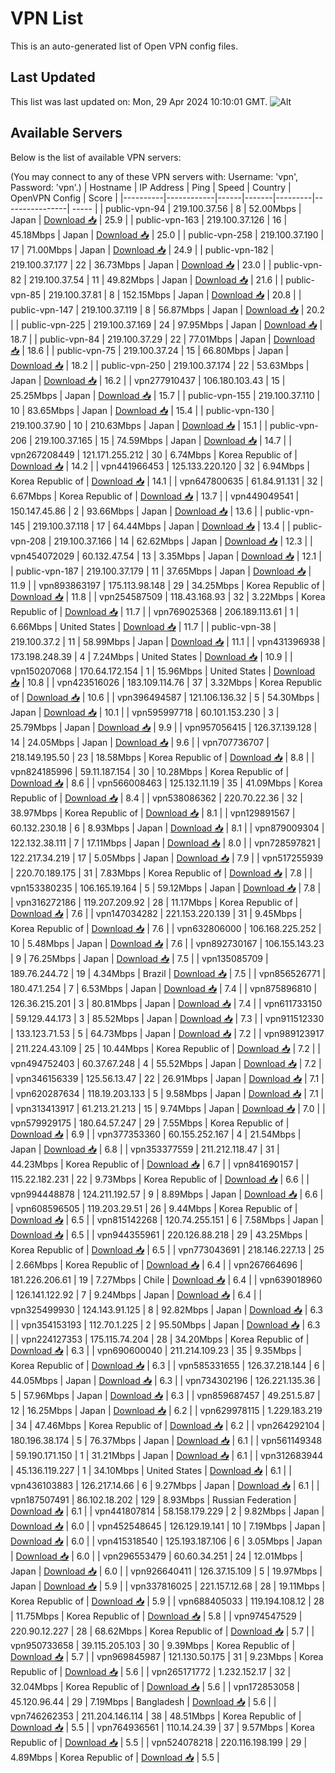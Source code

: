 # VPN List

This is an auto-generated list of Open VPN config files.

## Last Updated

This list was last updated on: Mon, 29 Apr 2024 10:10:01 GMT.
![Alt](https://repobeats.axiom.co/api/embed/186b98318ef1479477931607c1ad7d823f12451f.svg "Repobeats analytics image")

## Available Servers

Below is the list of available VPN servers:

(You may connect to any of these VPN servers with: Username: 'vpn', Password: 'vpn'.)
| Hostname | IP Address | Ping | Speed | Country | OpenVPN Config | Score |
|----------|------------|------|-------|---------|----------------| ----- |
| public-vpn-94 | 219.100.37.56 | 8 | 52.00Mbps | Japan | [Download 📥](./configs/server_0_JP.ovpn) | 25.9 |
| public-vpn-163 | 219.100.37.126 | 16 | 45.18Mbps | Japan | [Download 📥](./configs/server_1_JP.ovpn) | 25.0 |
| public-vpn-258 | 219.100.37.190 | 17 | 71.00Mbps | Japan | [Download 📥](./configs/server_2_JP.ovpn) | 24.9 |
| public-vpn-182 | 219.100.37.177 | 22 | 36.73Mbps | Japan | [Download 📥](./configs/server_3_JP.ovpn) | 23.0 |
| public-vpn-82 | 219.100.37.54 | 11 | 49.82Mbps | Japan | [Download 📥](./configs/server_4_JP.ovpn) | 21.6 |
| public-vpn-85 | 219.100.37.81 | 8 | 152.15Mbps | Japan | [Download 📥](./configs/server_5_JP.ovpn) | 20.8 |
| public-vpn-147 | 219.100.37.119 | 8 | 56.87Mbps | Japan | [Download 📥](./configs/server_6_JP.ovpn) | 20.2 |
| public-vpn-225 | 219.100.37.169 | 24 | 97.95Mbps | Japan | [Download 📥](./configs/server_7_JP.ovpn) | 18.7 |
| public-vpn-84 | 219.100.37.29 | 22 | 77.01Mbps | Japan | [Download 📥](./configs/server_8_JP.ovpn) | 18.6 |
| public-vpn-75 | 219.100.37.24 | 15 | 66.80Mbps | Japan | [Download 📥](./configs/server_9_JP.ovpn) | 18.2 |
| public-vpn-250 | 219.100.37.174 | 22 | 53.63Mbps | Japan | [Download 📥](./configs/server_10_JP.ovpn) | 16.2 |
| vpn277910437 | 106.180.103.43 | 15 | 25.25Mbps | Japan | [Download 📥](./configs/server_11_JP.ovpn) | 15.7 |
| public-vpn-155 | 219.100.37.110 | 10 | 83.65Mbps | Japan | [Download 📥](./configs/server_12_JP.ovpn) | 15.4 |
| public-vpn-130 | 219.100.37.90 | 10 | 210.63Mbps | Japan | [Download 📥](./configs/server_13_JP.ovpn) | 15.1 |
| public-vpn-206 | 219.100.37.165 | 15 | 74.59Mbps | Japan | [Download 📥](./configs/server_14_JP.ovpn) | 14.7 |
| vpn267208449 | 121.171.255.212 | 30 | 6.74Mbps | Korea Republic of | [Download 📥](./configs/server_15_KR.ovpn) | 14.2 |
| vpn441966453 | 125.133.220.120 | 32 | 6.94Mbps | Korea Republic of | [Download 📥](./configs/server_16_KR.ovpn) | 14.1 |
| vpn647800635 | 61.84.91.131 | 32 | 6.67Mbps | Korea Republic of | [Download 📥](./configs/server_17_KR.ovpn) | 13.7 |
| vpn449049541 | 150.147.45.86 | 2 | 93.66Mbps | Japan | [Download 📥](./configs/server_18_JP.ovpn) | 13.6 |
| public-vpn-145 | 219.100.37.118 | 17 | 64.44Mbps | Japan | [Download 📥](./configs/server_19_JP.ovpn) | 13.4 |
| public-vpn-208 | 219.100.37.166 | 14 | 62.62Mbps | Japan | [Download 📥](./configs/server_20_JP.ovpn) | 12.3 |
| vpn454072029 | 60.132.47.54 | 13 | 3.35Mbps | Japan | [Download 📥](./configs/server_21_JP.ovpn) | 12.1 |
| public-vpn-187 | 219.100.37.179 | 11 | 37.65Mbps | Japan | [Download 📥](./configs/server_22_JP.ovpn) | 11.9 |
| vpn893863197 | 175.113.98.148 | 29 | 34.25Mbps | Korea Republic of | [Download 📥](./configs/server_23_KR.ovpn) | 11.8 |
| vpn254587509 | 118.43.168.93 | 32 | 3.22Mbps | Korea Republic of | [Download 📥](./configs/server_24_KR.ovpn) | 11.7 |
| vpn769025368 | 206.189.113.61 | 1 | 6.66Mbps | United States | [Download 📥](./configs/server_25_US.ovpn) | 11.7 |
| public-vpn-38 | 219.100.37.2 | 11 | 58.99Mbps | Japan | [Download 📥](./configs/server_26_JP.ovpn) | 11.1 |
| vpn431396938 | 173.198.248.39 | 4 | 7.24Mbps | United States | [Download 📥](./configs/server_27_US.ovpn) | 10.9 |
| vpn150207068 | 170.64.172.154 | 1 | 15.96Mbps | United States | [Download 📥](./configs/server_28_US.ovpn) | 10.8 |
| vpn423516026 | 183.109.114.76 | 37 | 3.32Mbps | Korea Republic of | [Download 📥](./configs/server_29_KR.ovpn) | 10.6 |
| vpn396494587 | 121.106.136.32 | 5 | 54.30Mbps | Japan | [Download 📥](./configs/server_30_JP.ovpn) | 10.1 |
| vpn595997718 | 60.101.153.230 | 3 | 25.79Mbps | Japan | [Download 📥](./configs/server_31_JP.ovpn) | 9.9 |
| vpn957056415 | 126.37.139.128 | 14 | 24.05Mbps | Japan | [Download 📥](./configs/server_32_JP.ovpn) | 9.6 |
| vpn707736707 | 218.149.195.50 | 23 | 18.58Mbps | Korea Republic of | [Download 📥](./configs/server_33_KR.ovpn) | 8.8 |
| vpn824185996 | 59.11.187.154 | 30 | 10.28Mbps | Korea Republic of | [Download 📥](./configs/server_34_KR.ovpn) | 8.6 |
| vpn566008463 | 125.132.11.19 | 35 | 41.09Mbps | Korea Republic of | [Download 📥](./configs/server_35_KR.ovpn) | 8.4 |
| vpn538086362 | 220.70.22.36 | 32 | 38.97Mbps | Korea Republic of | [Download 📥](./configs/server_36_KR.ovpn) | 8.1 |
| vpn129891567 | 60.132.230.18 | 6 | 8.93Mbps | Japan | [Download 📥](./configs/server_37_JP.ovpn) | 8.1 |
| vpn879009304 | 122.132.38.111 | 7 | 17.11Mbps | Japan | [Download 📥](./configs/server_38_JP.ovpn) | 8.0 |
| vpn728597821 | 122.217.34.219 | 17 | 5.05Mbps | Japan | [Download 📥](./configs/server_39_JP.ovpn) | 7.9 |
| vpn517255939 | 220.70.189.175 | 31 | 7.83Mbps | Korea Republic of | [Download 📥](./configs/server_40_KR.ovpn) | 7.8 |
| vpn153380235 | 106.165.19.164 | 5 | 59.12Mbps | Japan | [Download 📥](./configs/server_41_JP.ovpn) | 7.8 |
| vpn316272186 | 119.207.209.92 | 28 | 11.17Mbps | Korea Republic of | [Download 📥](./configs/server_42_KR.ovpn) | 7.6 |
| vpn147034282 | 221.153.220.139 | 31 | 9.45Mbps | Korea Republic of | [Download 📥](./configs/server_43_KR.ovpn) | 7.6 |
| vpn632806000 | 106.168.225.252 | 10 | 5.48Mbps | Japan | [Download 📥](./configs/server_44_JP.ovpn) | 7.6 |
| vpn892730167 | 106.155.143.23 | 9 | 76.25Mbps | Japan | [Download 📥](./configs/server_45_JP.ovpn) | 7.5 |
| vpn135085709 | 189.76.244.72 | 19 | 4.34Mbps | Brazil | [Download 📥](./configs/server_46_BR.ovpn) | 7.5 |
| vpn856526771 | 180.47.1.254 | 7 | 6.53Mbps | Japan | [Download 📥](./configs/server_47_JP.ovpn) | 7.4 |
| vpn875896810 | 126.36.215.201 | 3 | 80.81Mbps | Japan | [Download 📥](./configs/server_48_JP.ovpn) | 7.4 |
| vpn611733150 | 59.129.44.173 | 3 | 85.52Mbps | Japan | [Download 📥](./configs/server_49_JP.ovpn) | 7.3 |
| vpn911512330 | 133.123.71.53 | 5 | 64.73Mbps | Japan | [Download 📥](./configs/server_50_JP.ovpn) | 7.2 |
| vpn989123917 | 211.224.43.109 | 25 | 10.44Mbps | Korea Republic of | [Download 📥](./configs/server_51_KR.ovpn) | 7.2 |
| vpn494752403 | 60.37.67.248 | 4 | 55.52Mbps | Japan | [Download 📥](./configs/server_52_JP.ovpn) | 7.2 |
| vpn346156339 | 125.56.13.47 | 22 | 26.91Mbps | Japan | [Download 📥](./configs/server_53_JP.ovpn) | 7.1 |
| vpn620287634 | 118.19.203.133 | 5 | 9.58Mbps | Japan | [Download 📥](./configs/server_54_JP.ovpn) | 7.1 |
| vpn313413917 | 61.213.21.213 | 15 | 9.74Mbps | Japan | [Download 📥](./configs/server_55_JP.ovpn) | 7.0 |
| vpn579929175 | 180.64.57.247 | 29 | 7.55Mbps | Korea Republic of | [Download 📥](./configs/server_56_KR.ovpn) | 6.9 |
| vpn377353360 | 60.155.252.167 | 4 | 21.54Mbps | Japan | [Download 📥](./configs/server_57_JP.ovpn) | 6.8 |
| vpn353377559 | 211.212.118.47 | 31 | 44.23Mbps | Korea Republic of | [Download 📥](./configs/server_58_KR.ovpn) | 6.7 |
| vpn841690157 | 115.22.182.231 | 22 | 9.73Mbps | Korea Republic of | [Download 📥](./configs/server_59_KR.ovpn) | 6.6 |
| vpn994448878 | 124.211.192.57 | 9 | 8.89Mbps | Japan | [Download 📥](./configs/server_60_JP.ovpn) | 6.6 |
| vpn608596505 | 119.203.29.51 | 26 | 9.44Mbps | Korea Republic of | [Download 📥](./configs/server_61_KR.ovpn) | 6.5 |
| vpn815142268 | 120.74.255.151 | 6 | 7.58Mbps | Japan | [Download 📥](./configs/server_62_JP.ovpn) | 6.5 |
| vpn944355961 | 220.126.88.218 | 29 | 43.25Mbps | Korea Republic of | [Download 📥](./configs/server_63_KR.ovpn) | 6.5 |
| vpn773043691 | 218.146.227.13 | 25 | 2.66Mbps | Korea Republic of | [Download 📥](./configs/server_64_KR.ovpn) | 6.4 |
| vpn267664696 | 181.226.206.61 | 19 | 7.27Mbps | Chile | [Download 📥](./configs/server_65_CL.ovpn) | 6.4 |
| vpn639018960 | 126.141.122.92 | 7 | 9.24Mbps | Japan | [Download 📥](./configs/server_66_JP.ovpn) | 6.4 |
| vpn325499930 | 124.143.91.125 | 8 | 92.82Mbps | Japan | [Download 📥](./configs/server_67_JP.ovpn) | 6.3 |
| vpn354153193 | 112.70.1.225 | 2 | 95.50Mbps | Japan | [Download 📥](./configs/server_68_JP.ovpn) | 6.3 |
| vpn224127353 | 175.115.74.204 | 28 | 34.20Mbps | Korea Republic of | [Download 📥](./configs/server_69_KR.ovpn) | 6.3 |
| vpn690600040 | 211.214.109.23 | 35 | 9.35Mbps | Korea Republic of | [Download 📥](./configs/server_70_KR.ovpn) | 6.3 |
| vpn585331655 | 126.37.218.144 | 6 | 44.05Mbps | Japan | [Download 📥](./configs/server_71_JP.ovpn) | 6.3 |
| vpn734302196 | 126.221.135.36 | 5 | 57.96Mbps | Japan | [Download 📥](./configs/server_72_JP.ovpn) | 6.3 |
| vpn859687457 | 49.251.5.87 | 12 | 16.25Mbps | Japan | [Download 📥](./configs/server_73_JP.ovpn) | 6.2 |
| vpn629978115 | 1.229.183.219 | 34 | 47.46Mbps | Korea Republic of | [Download 📥](./configs/server_74_KR.ovpn) | 6.2 |
| vpn264292104 | 180.196.38.174 | 5 | 76.37Mbps | Japan | [Download 📥](./configs/server_75_JP.ovpn) | 6.1 |
| vpn561149348 | 59.190.171.150 | 1 | 31.21Mbps | Japan | [Download 📥](./configs/server_76_JP.ovpn) | 6.1 |
| vpn312683944 | 45.136.119.227 | 1 | 34.10Mbps | United States | [Download 📥](./configs/server_77_US.ovpn) | 6.1 |
| vpn436103883 | 126.217.14.66 | 6 | 9.27Mbps | Japan | [Download 📥](./configs/server_78_JP.ovpn) | 6.1 |
| vpn187507491 | 86.102.18.202 | 129 | 8.93Mbps | Russian Federation | [Download 📥](./configs/server_79_RU.ovpn) | 6.1 |
| vpn441807814 | 58.158.179.229 | 2 | 9.82Mbps | Japan | [Download 📥](./configs/server_80_JP.ovpn) | 6.0 |
| vpn452548645 | 126.129.19.141 | 10 | 7.19Mbps | Japan | [Download 📥](./configs/server_81_JP.ovpn) | 6.0 |
| vpn415318540 | 125.193.187.106 | 6 | 3.05Mbps | Japan | [Download 📥](./configs/server_82_JP.ovpn) | 6.0 |
| vpn296553479 | 60.60.34.251 | 24 | 12.01Mbps | Japan | [Download 📥](./configs/server_83_JP.ovpn) | 6.0 |
| vpn926640411 | 126.37.15.109 | 5 | 19.97Mbps | Japan | [Download 📥](./configs/server_84_JP.ovpn) | 5.9 |
| vpn337816025 | 221.157.12.68 | 28 | 19.11Mbps | Korea Republic of | [Download 📥](./configs/server_85_KR.ovpn) | 5.9 |
| vpn688405033 | 119.194.108.12 | 28 | 11.75Mbps | Korea Republic of | [Download 📥](./configs/server_86_KR.ovpn) | 5.8 |
| vpn974547529 | 220.90.12.227 | 28 | 68.62Mbps | Korea Republic of | [Download 📥](./configs/server_87_KR.ovpn) | 5.7 |
| vpn950733658 | 39.115.205.103 | 30 | 9.39Mbps | Korea Republic of | [Download 📥](./configs/server_88_KR.ovpn) | 5.7 |
| vpn969845987 | 121.130.50.175 | 31 | 9.23Mbps | Korea Republic of | [Download 📥](./configs/server_89_KR.ovpn) | 5.6 |
| vpn265171772 | 1.232.152.17 | 32 | 32.04Mbps | Korea Republic of | [Download 📥](./configs/server_90_KR.ovpn) | 5.6 |
| vpn172853058 | 45.120.96.44 | 29 | 7.19Mbps | Bangladesh | [Download 📥](./configs/server_91_BD.ovpn) | 5.6 |
| vpn746262353 | 211.204.146.114 | 38 | 48.51Mbps | Korea Republic of | [Download 📥](./configs/server_92_KR.ovpn) | 5.5 |
| vpn764936561 | 110.14.24.39 | 37 | 9.57Mbps | Korea Republic of | [Download 📥](./configs/server_93_KR.ovpn) | 5.5 |
| vpn524078218 | 220.116.198.199 | 29 | 4.89Mbps | Korea Republic of | [Download 📥](./configs/server_94_KR.ovpn) | 5.5 |
